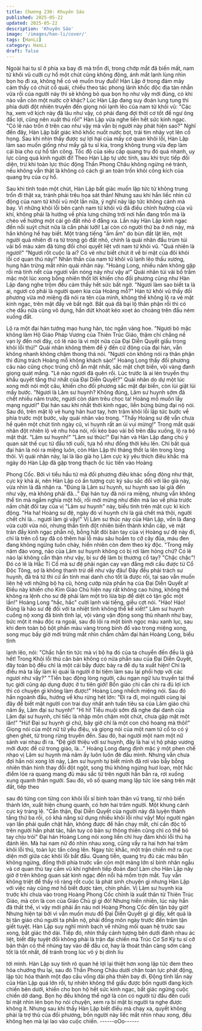 ```yaml
---
title: Chương 230: Khuyên Sáo
published: 2025-05-22
updated: 2025-05-22
description: 'Khuyên Sáo'
image: '/images/han-li/cover/'
tags: [HanLi]
category: HanLi
draft: false
---
```


Ngoài hai tu sĩ ở phía xa bay đi mà trốn đi, trong chớp mắt đã
biến mất, nam tử khôi vũ cưỡi cự hổ một chút cũng không động,
ánh mắt lạnh lùng nhìn bọn họ đi xa, không hề có vẻ muốn truy
đuổi!
Hàn Lập ở trong đám mây cảm thấy có chút cổ quái, chiếu theo
tác phong lãnh khốc độc địa tàn nhẫn vừa rồi của người này thì
sẽ không bỏ qua bọn họ như vậy mới đúng, có khi nào vẫn còn
một nước cờ khác?
Lúc Hàn Lập đang suy đoán lung tung thì phía dưới đột nhiên
truyền đến giọng nói lạnh lẽo của nam tử khôi vũ:
"Các hạ, xem vở kịch này đã lâu như vậy, có phải đang đợi thời cơ
tốt để ngư ông đắc lợi, cũng nên xuất thủ rồi!"
Hàn Lập vừa nghe liền hết sức kinh ngạc.
"Có lẽ nào trốn ở trên cao như vậy mà vẫn bị người này phát hiện
sao?"
Nghĩ đến đây, Hàn Lập bất giác khô khốc nuốt nước bọt, trái tim
nhảy vọt lên cổ họng.
Sau khi nhìn thấy được sự lợi hại của mấy cơ quan khôi lỗi, Hàn
Lập làm sao muốn giống như mấy gã tu sĩ kia, trong không trung
vừa đẹp làm cái bia cho cự hổ tấn công.
Tốc độ của siêu cấp quang trụ đó quá nhanh, uy lực cũng quá
kinh người đi! Theo Hàn Lập tự ước tính, sau khi trực tiếp đối
diện, trừ khi toàn lực thúc động Thần Phong Châu không ngừng
né tránh, nếu không vẫn thật là không có cách gì an toàn trốn khỏi
công kích của quang trụ của cự hổ.

Sau khi tính toán một chút, Hàn Lập bất giác muốn lập tức từ
không trung trốn đi thật xa, tránh phải trêu họa sát thân! Nhưng
sau khi hắn liếc nhìn cử động của nam tử khôi vũ một lần nữa, ý
nghĩ này lập tức không cánh mà bay.
Vì những khôi lỗi bên cạnh nam tử khôi vũ đã điều chỉnh hướng
của vũ khí, không phải là hướng về phía lưng chừng trời nơi hắn
đang trốn mà là chéo về hướng một cái gò đất nhỏ ở đằng xa.
Lần này Hàn Lập kinh ngạc đến nỗi suýt chút nữa là cắn phải
lưỡi!
Lại còn có người thứ ba ở nơi này, mà hắn không hề hay biết.
Một tràng tiếng "ầm ầm" do bùn đất lật lên, một người quả nhiên
đi ra từ trong gò đất nhỏ, chính là quái nhân đầu trùm túi vải bố
màu xám đã từng đối chọi quyết liệt với nam tử khôi vũ.
"Quả nhiên là ngươi!"
"Ngươi rốt cuộc là ai? Có vẻ như biết chút ít về bí mật của đôi
khôi lỗi cơ quan thú này!"
Nhãn thần của nam tử khôi vũ lạnh lẽo thấu xương, hung hãn
trừng mắt nhìn quái nhân này.
"Hoàng Long, nhiều năm không gặp rồi mà tính nết của ngươi vẫn
nóng nảy như vậy a!" Quái nhân túi vải bố trầm mặc một lúc xong
bỗng nhiên thốt lời khiến cho đối phương cũng như Hàn Lập đang
nghe trộm đều cảm thấy hết sức bất ngờ.
"Ngươi làm sao biết ta là ai, ngươi có phải là người quen kia của
Hoàng mỗ?"
Hán tử khôi vũ thấy đối phương vừa mở miệng đã nói ra tên của
mình, không thể không lộ ra vẻ mặt kinh ngạc, trên mặt đầy vẻ bất
ngờ. Bất quá đã bại lộ thân phận rồi thì có che dấu nữa cũng vô
dụng, hắn dứt khoát kéo xoẹt áo choàng trên đầu ném xuống đất.

Lộ ra một đại hán tướng mạo hung hãn, tóc ngắn vàng hoe.
"Ngươi bỏ mặc không làm Hộ Giáo Pháp Vương của Thiên Trúc
Giáo, thậm chí chẳng nề vạn lý đến nơi đây, có lẽ nào là vì một
nửa của Đại Diễn Quyết giấu trong khôi lỗi thú!" Quái nhân không
thèm để ý đến cử động của đại hán, vẫn không nhanh không
chậm thong thả nói.
"Ngươi còn không nói ra thân phận thì đừng trách Hoàng mỗ
không khách sáo!" Hoàng Long thấy đối phương câu nào cũng
chọc trúng chỗ ẩn mật nhất, sắc mặt chợt biến, vội vàng đanh
giọng quát mắng.
"Lẽ nào ngươi đã quên rồi. Lúc trước là ai lén truyền thụ khẩu
quyết tầng thứ nhất của Đại Diễn Quyết?"
Quái nhân do dự một lúc xong mới nói một câu, khiến cho đối
phương sắc mặt đại biến, còn lùi giật lùi mấy bước.
"Ngươi là Lâm sư huynh? Không đúng, Lâm sư huynh sớm đã
chết nhiều năm trước, ngươi còn dám trêu chọc ta! Hoàng mỗ
muốn lấy mạng ngươi!" Đại hán sau khi nhất thời kinh ngạc, liền
bừng bừng đại nộ nói. Sau đó, trên mặt lộ vẻ hung hãn huơ tay,
hơn trăm khôi lỗi lập tức bước về phía trước một bước, vây quái
nhân vào trong.
"Thấy Hoàng sư đệ vẫn chưa hề quên một chút tình ngày cũ, vi
huynh rất an ủi vui mừng!" Trong mắt quái nhân đột nhiên lộ vẻ
nhu hòa nói, rồi kéo bao vải bố trên đầu xuống, lộ ra bộ mặt thật.
"Lâm sư huynh!"
"Lâm sư thúc!"
Đại hán và Hàn Lập đang chú ý quan sát thế cục từ đầu tới cuối,
tựa hồ như đồng thời kêu lên. Chỉ bất quá đại hán là nói ra miệng
luôn, còn Hàn Lập thì thảng thốt la lên trong lòng thôi.
Vị quái nhân này, lại là lão già họ Lâm cực kỳ yêu thích điêu khắc
mà ngày đó Hàn Lập đã gặp trong thạch ốc lúc tiến vào Hoàng

Phong Cốc. Bởi vì tiểu hầu tử mà đối phương điêu khác sống
động như thật, cực kỳ khả ái, nên Hàn Lập có ấn tượng cực kỳ
sâu sắc đối với lão già này, vừa nhìn là đã nhận ra.
"Đúng là Lâm sư huynh, sư huynh sao lại già đến như vậy, mà
không phải đã…" Đại hán tuy đã nói ra miệng, nhưng vẫn không
thể tin mà ngắm nghía một hồi, rồi mới mừng như điên mà lao về
phía trước nắm chặt đôi tay của vị "Lâm sư huynh" này, biểu tình
trên mặt cực kì kích động.
"Ha ha! Hoàng sư đệ, ngày đó vi huynh chi là giả chết mà thôi,
người chết chỉ là… ngươi làm gì vậy!"
Vị Lâm sư thúc này của Hàn Lập, vốn là đang vừa cười vừa nói,
nhưng thần tình đột nhiên biến thành khẩn cấp, vẻ mặt tràn đầy
kinh ngạc phẫn nộ, bỗng hất đôi bàn tay của vị Hoàng sư đệ này
đi, chỉ là trên cổ tay đã có thêm hai lỗ máu sâu hoắm to cỡ cây
đũa, máu đen đang không ngừng tuôn chảy, hiển nhiên còn đem
theo kỳ độc.
"Trong mấy năm đào vong, não của Lâm sư huynh không có bị rơi
làm hỏng chứ? Có lẽ nào lại không cẩn thận như vậy, bị sư đệ
làm bị thương cổ tay? "Chậc chậc"! Đó có lẽ là Hắc Ti Cổ mà sư
đệ phải ngàn cay vạn đắng mới cầu được từ Cổ Độc Tông, sợ là
không thanh trừ dễ như vậy đâu! Đây đều phải trách sư huynh, đã
trá tử thì cứ ẩn tính mai danh cho tốt là được rồi, tại sao vẫn muốn
liên hệ với những bộ hạ cũ, hòng cướp nửa phần hạ của Đại Diễn
Quyết a! Điều này khiến cho Kim Giáo Chủ hiện nay rất không
cao hứng, không thể không ra lệnh cho sư đệ phải làm một trò lừa
bịp để diệt cỏ tận gốc một lần!" Hoàng Long "hắc, hắc" cười lạnh
vài tiếng, giễu cợt nói.
"Hảo! Hảo! Đúng là hảo sư đệ đối với ta nhiệt tình không thể kể
xiết!"
Lâm sư huynh cuồng nộ xong đã bình tĩnh lại, vội vàng vận động
song thủ nhanh như bay, bức một ít máu độc ra ngoài, sau đó lôi
ra một bình ngọc màu xanh lục, sau khi đem toàn bộ bột phấn
màu vàng trong bình đổ vào trong miệng xong, song mục bấy giờ
mới trừng mắt nhìn chằm chằm đại hán Hoàng Long, biểu tình

lạnh lẽo, nói:
"Chắc hẳn tin tức mà vị bộ hạ đó của ta chuyển đến đều là giả
hết! Trong Khôi lỗi thú căn bản không có nửa phần sau của Đại
Diễn Quyết, đây toàn bộ đều chỉ là một cái bẫy được bày ra để dụ
ta xuất hiện! Chỉ là điều mà ta lấy làm kì quái là người ở bí tiệm
làm sau lại phối hợp với các ngươi như vậy?"
"Tiền bạc động lòng người, câu ngạn ngữ lưu truyền tại thế tục
giới cũng áp dụng được ở tu tiên giới! Bổn giáo chỉ cần chi ra đủ
lợi ích thì có chuyện gì không làm được!" Hoàng Long nhếch
miệng nói.
Sau đó hắn ngoảnh đầu, hướng về khu rừng hét lớn:
"Đi ra đi, mọi người cùng lại đây để biết mặt người con trai duy
nhất anh tuấn tiêu sa của Lâm giáo chủ năm ấy, Lâm đại sư
huynh!"
"Hì hì! Tiểu muội sớm đã nghe đại danh của Lâm đại sư huynh,
chỉ tiếc là nhập môn chậm một chút, chưa gặp mặt một lần!"
"Hừ! Đại sư huynh gì chứ, bây giờ chỉ là một con chó hoang mà
thôi!"
Giọng nói của một nữ tử yểu điệu, và giọng nói của một nam tử
cổ to có ý ghen ghét, từ trong rừng truyền đến. Sau đó, hai người
một nam một nữ sánh vai nhau đi ra.
"Đệ giới thiệu với sư huynh, đây là hai vị hộ pháp vương mới được
đề cử trong giáo, là…"
Hoàng Long đang định mặc ý một phen chế nhạo vị Lâm sư
huynh mà năm ấy luôn luôn đè đầu mình. Nhưng vẫn chưa đợi
hắn nói xong lời này, Lâm sư huynh tự biết mình đã rơi vào bẫy
bỗng nhiên thân hình thay đổi đột ngột, song thủ không ngừng
huơ loạn, một hắc điểm lóe ra quang mang đủ màu sắc từ trên
người hắn bắn ra, rơi xuống xung quanh thân người.
Sau đó, vô số quang mang lập tức lóe sáng trên mặt đất, tiếp theo

sau đó từng con từng con khôi lỗi sĩ binh toàn thân vũ trang, từ
nhỏ biến thành lớn, xuất hiện chung quanh, có hơn hai trăm
người. Một khung cảnh cực kỳ tráng lệ.
"Cẩn thận, Đại Diễn Quyết của người này đã luyện thành tầng thứ
ba rồi, có khả năng sử dụng nhiều khôi lỗi như vậy! Mọi người
ngàn vạn lần phải quấn chặt hắn, không được để hắn chạy mất,
chỉ cần độc tố trên người hắn phát tác, hắn tuy có bản sự thông
thiên cũng chỉ có thể bó tay chịu trói" Đại hán Hoàng Long nói
xong liền chỉ huy đám khôi lỗi thủ hạ đánh lên.
Mà hai nam nữ đó nhìn nhau xong, cũng vẩy ra hai hơn hai trăm
khôi lỗi thú, toàn lực tấn công lên.
Ngay tức khắc, một trận chiến mở ra cục diện mới giữa các khôi
lỗi bắt đầu. Quang tiễn, quang trụ đủ các màu bắn không ngừng,
đồng thời phía trước vẫn còn một mảng lớn sĩ binh nhân ngẫu và
cơ quan thú tay cầm vũ khí nghênh tiếp đoản đao! Làm cho Hàn
Lập nãy giờ ở trên không quan sát kinh ngạc đến nỗi há mồm
trợn mắt.
Tuy vẫn không triệt để thấy rõ ràng rốt cuộc là phát sinh chuyện gì
nhưng Hàn Lập với việc này cũng mơ hồ biết được tám, chín
phần.
Vị Lâm sư huynh kia trước khi chưa vào trong Hoàng Phong Cốc
chính là xuất thân từ Thiên Trúc Giáo, mà còn là con của Giáo
Chủ gì gì đó! Nhưng hiển nhiên, lúc này hắn đã thất thế, vì vậy
mới phải ẩn náu nơi Hoàng Phong Cốc đến tận bây giờ! Nhưng
hiện tại bởi vì vẫn muốn mưu đồ Đại Diễn Quyết gì gì đấy, kết quả
là bị tân giáo chủ người ta phẫn nộ, phái đồng môn ngày trước
đến trảm tận giết tuyệt.
Hàn Lập suy nghĩ minh bạch về những mối quan hệ trước sau
xong, bất giác thở dài.
Tiếp đó, nhìn thấy cảnh tượng bên dưới đánh nhau ác liệt, biết
đây tuyệt đối không phải là trận đại chiến mà Trúc Cơ Sơ Kỳ tu sĩ
cỡ bản thân có thể nhúng tay vào để đầu cơ, hay là thoát thân
càng sớm càng tốt là tốt nhất, để tránh trong lúc vô ý bị dính líu

tới mình.
Hàn Lập suy tính rõ quan hệ lợi lại thiệt hơn xong lập tức đem
theo hỏa chướng thu lại, sau đó Thần Phong Châu dưới chân
toàn lực phát động, lập tức hóa thành một đạo cầu vồng dài phá
thiên bay đi.
Động tĩnh lần này của Hàn Lập quá lớn rồi, tự nhiên không thể
giấu được bốn người đang kịch chiến bên dưới, khiến cho bọn hộ
hết sức kinh ngạc, bất giác ngừng cuộc chiến dở dang.
Bọn họ đều không thể ngờ là còn có người từ đầu đến cuối bí mật
nhìn lén bọn họ nói chuyện, xem ra bí mật bị người ta nghe được
không ít. Nhưng sau khi thấy Hàn Lập biết điều mà chạy xa, quyết
không phải là trợ thủ của đối phương, bốn người này liếc mắt
nhìn nhau xong, đều không hẹn mà lại lao vào cuộc chiến.
------oOo------
